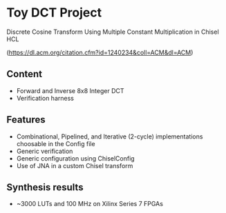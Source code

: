# Toy DCT Project
Discrete Cosine Transform Using Multiple Constant Multiplication in Chisel HCL

(https://dl.acm.org/citation.cfm?id=1240234&coll=ACM&dl=ACM)

## Content 
- Forward and Inverse 8x8 Integer DCT
- Verification harness

## Features
- Combinational, Pipelined, and Iterative (2-cycle) implementations choosable in the Config file
- Generic verification
- Generic configuration using ChiselConfig
- Use of JNA in a custom Chisel transform


## Synthesis results
- ~3000 LUTs and 100 MHz on Xilinx Series 7 FPGAs
